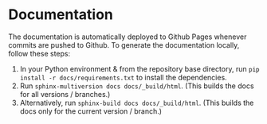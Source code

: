 # Documentation

The documentation is automatically deployed to Github Pages whenever commits are pushed to Github. To generate the documentation locally, follow these steps:

1. In your Python environment & from the repository base directory, run `pip install -r docs/requirements.txt` to install the dependencies.
2. Run `sphinx-multiversion docs docs/_build/html`. (This builds the docs for all versions / branches.)
3. Alternatively, run `sphinx-build docs docs/_build/html`. (This builds the docs only for the current version / branch.)
